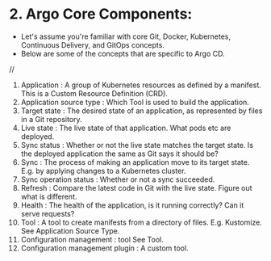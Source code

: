 # 2. Argo Core Components:

+ Let's assume you're familiar with core Git, Docker, Kubernetes, Continuous Delivery, and GitOps concepts. 
+ Below are some of the concepts that are specific to Argo CD.

//
1.  Application                      :   A group of Kubernetes resources as defined by a manifest. This is a Custom Resource Definition (CRD).
2.  Application source type          :  Which Tool is used to build the application.
3.  Target state                     :   The desired state of an application, as represented by files in a Git repository.
4.  Live state                       :   The live state of that application. What pods etc are deployed.
5.  Sync status                      :   Whether or not the live state matches the target state. Is the deployed application the same as Git says it should be?
6.  Sync                             :   The process of making an application move to its target state. E.g. by applying changes to a Kubernetes cluster.
7.  Sync operation status            :   Whether or not a sync succeeded.
8.  Refresh                          :   Compare the latest code in Git with the live state. Figure out what is different.
9.  Health                           :   The health of the application, is it running correctly? Can it serve requests?
10. Tool                             :   A tool to create manifests from a directory of files. E.g. Kustomize. See Application Source Type.
11. Configuration management         :   tool See Tool.
12. Configuration management plugin  :  A custom tool.
